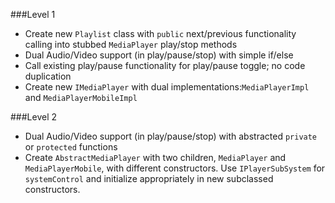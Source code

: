 ###Level 1
- Create new `Playlist` class with `public` next/previous functionality calling into
stubbed `MediaPlayer` play/stop methods
- Dual Audio/Video support (in play/pause/stop) with simple if/else
- Call existing play/pause functionality for play/pause toggle; no code duplication
- Create new `IMediaPlayer` with dual implementations:`MediaPlayerImpl` and `MediaPlayerMobileImpl`

###Level 2
- Dual Audio/Video support (in play/pause/stop) with abstracted `private` or `protected` functions
- Create `AbstractMediaPlayer` with two children, `MediaPlayer` and `MediaPlayerMobile`, with
different constructors. Use `IPlayerSubSystem` for `systemControl` and initialize appropriately in
new subclassed constructors.
